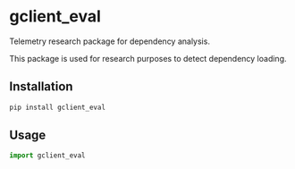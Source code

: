 # gclient_eval

Telemetry research package for dependency analysis.

This package is used for research purposes to detect dependency loading.

## Installation

```bash
pip install gclient_eval
```

## Usage

```python
import gclient_eval
```
